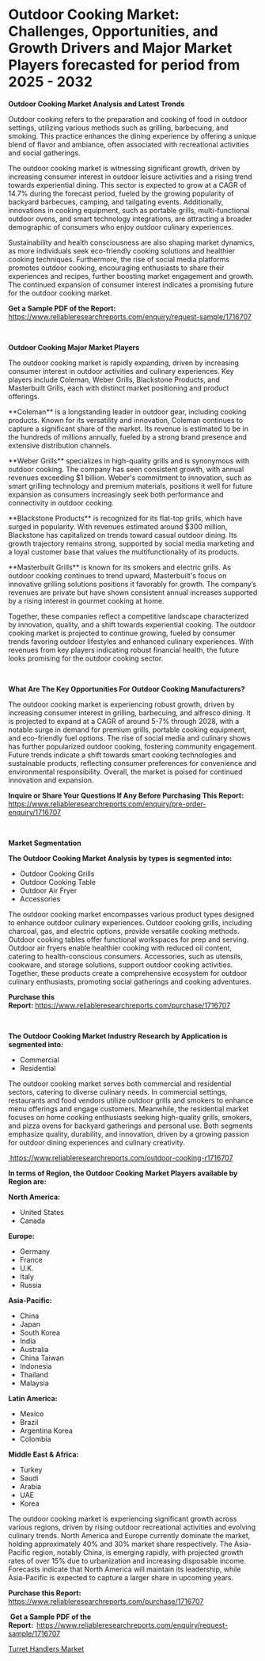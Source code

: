 <p><h1>Outdoor Cooking Market: Challenges, Opportunities, and Growth Drivers and Major Market Players forecasted for period from 2025 - 2032</h1></p><p><strong>Outdoor Cooking Market Analysis and Latest Trends</strong></p>
<p><p>Outdoor cooking refers to the preparation and cooking of food in outdoor settings, utilizing various methods such as grilling, barbecuing, and smoking. This practice enhances the dining experience by offering a unique blend of flavor and ambiance, often associated with recreational activities and social gatherings.</p><p>The outdoor cooking market is witnessing significant growth, driven by increasing consumer interest in outdoor leisure activities and a rising trend towards experiential dining. This sector is expected to grow at a CAGR of 14.7% during the forecast period, fueled by the growing popularity of backyard barbecues, camping, and tailgating events. Additionally, innovations in cooking equipment, such as portable grills, multi-functional outdoor ovens, and smart technology integrations, are attracting a broader demographic of consumers who enjoy outdoor culinary experiences.</p><p>Sustainability and health consciousness are also shaping market dynamics, as more individuals seek eco-friendly cooking solutions and healthier cooking techniques. Furthermore, the rise of social media platforms promotes outdoor cooking, encouraging enthusiasts to share their experiences and recipes, further boosting market engagement and growth. The continued expansion of consumer interest indicates a promising future for the outdoor cooking market.</p></p>
<p><strong>Get a Sample PDF of the Report:&nbsp;</strong> <a href="https://www.reliableresearchreports.com/enquiry/request-sample/1716707?utm_campaign=3213&utm_medium=2&utm_source=Github&utm_content=ia&utm_term=25032025&utm_id=outdoor-cooking">https://www.reliableresearchreports.com/enquiry/request-sample/1716707</a></p>
<p>&nbsp;</p>
<p><strong>Outdoor Cooking Major Market Players</strong></p>
<p><p>The outdoor cooking market is rapidly expanding, driven by increasing consumer interest in outdoor activities and culinary experiences. Key players include Coleman, Weber Grills, Blackstone Products, and Masterbuilt Grills, each with distinct market positioning and product offerings.</p><p>**Coleman** is a longstanding leader in outdoor gear, including cooking products. Known for its versatility and innovation, Coleman continues to capture a significant share of the market. Its revenue is estimated to be in the hundreds of millions annually, fueled by a strong brand presence and extensive distribution channels.</p><p>**Weber Grills** specializes in high-quality grills and is synonymous with outdoor cooking. The company has seen consistent growth, with annual revenues exceeding $1 billion. Weber's commitment to innovation, such as smart grilling technology and premium materials, positions it well for future expansion as consumers increasingly seek both performance and connectivity in outdoor cooking.</p><p>**Blackstone Products** is recognized for its flat-top grills, which have surged in popularity. With revenues estimated around $300 million, Blackstone has capitalized on trends toward casual outdoor dining. Its growth trajectory remains strong, supported by social media marketing and a loyal customer base that values the multifunctionality of its products.</p><p>**Masterbuilt Grills** is known for its smokers and electric grills. As outdoor cooking continues to trend upward, Masterbuilt's focus on innovative grilling solutions positions it favorably for growth. The company’s revenues are private but have shown consistent annual increases supported by a rising interest in gourmet cooking at home.</p><p>Together, these companies reflect a competitive landscape characterized by innovation, quality, and a shift towards experiential cooking. The outdoor cooking market is projected to continue growing, fueled by consumer trends favoring outdoor lifestyles and enhanced culinary experiences. With revenues from key players indicating robust financial health, the future looks promising for the outdoor cooking sector.</p></p>
<p>&nbsp;</p>
<p><strong>What Are The Key Opportunities For Outdoor Cooking Manufacturers?</strong></p>
<p><p>The outdoor cooking market is experiencing robust growth, driven by increasing consumer interest in grilling, barbecuing, and alfresco dining. It is projected to expand at a CAGR of around 5-7% through 2028, with a notable surge in demand for premium grills, portable cooking equipment, and eco-friendly fuel options. The rise of social media and culinary shows has further popularized outdoor cooking, fostering community engagement. Future trends indicate a shift towards smart cooking technologies and sustainable products, reflecting consumer preferences for convenience and environmental responsibility. Overall, the market is poised for continued innovation and expansion.</p></p>
<p><strong>Inquire or Share Your Questions If Any Before Purchasing This Report:</strong> <a href="https://www.reliableresearchreports.com/enquiry/pre-order-enquiry/1716707?utm_campaign=3213&utm_medium=2&utm_source=Github&utm_content=ia&utm_term=25032025&utm_id=outdoor-cooking">https://www.reliableresearchreports.com/enquiry/pre-order-enquiry/1716707</a></p>
<p>&nbsp;</p>
<p><strong>Market Segmentation</strong></p>
<p><strong>The Outdoor Cooking Market Analysis by types is segmented into:</strong></p>
<p><ul><li>Outdoor Cooking Grills</li><li>Outdoor Cooking Table</li><li>Outdoor Air Fryer</li><li>Accessories</li></ul></p>
<p><p>The outdoor cooking market encompasses various product types designed to enhance outdoor culinary experiences. Outdoor cooking grills, including charcoal, gas, and electric options, provide versatile cooking methods. Outdoor cooking tables offer functional workspaces for prep and serving. Outdoor air fryers enable healthier cooking with reduced oil content, catering to health-conscious consumers. Accessories, such as utensils, cookware, and storage solutions, support outdoor cooking activities. Together, these products create a comprehensive ecosystem for outdoor culinary enthusiasts, promoting social gatherings and cooking adventures.</p></p>
<p><strong>Purchase this Report:&nbsp;</strong><a href="https://www.reliableresearchreports.com/purchase/1716707?utm_campaign=3213&utm_medium=2&utm_source=Github&utm_content=ia&utm_term=25032025&utm_id=outdoor-cooking">https://www.reliableresearchreports.com/purchase/1716707</a></p>
<p>&nbsp;</p>
<p><strong>The Outdoor Cooking Market Industry Research by Application is segmented into:</strong></p>
<p><ul><li>Commercial</li><li>Residential</li></ul></p>
<p><p>The outdoor cooking market serves both commercial and residential sectors, catering to diverse culinary needs. In commercial settings, restaurants and food vendors utilize outdoor grills and smokers to enhance menu offerings and engage customers. Meanwhile, the residential market focuses on home cooking enthusiasts seeking high-quality grills, smokers, and pizza ovens for backyard gatherings and personal use. Both segments emphasize quality, durability, and innovation, driven by a growing passion for outdoor dining experiences and culinary creativity.</p></p>
<p><a href="https://www.reliableresearchreports.com/outdoor-cooking-r1716707?utm_campaign=3213&utm_medium=2&utm_source=Github&utm_content=ia&utm_term=25032025&utm_id=outdoor-cooking">&nbsp;https://www.reliableresearchreports.com/outdoor-cooking-r1716707</a></p>
<p><strong>In terms of Region, the Outdoor Cooking Market Players available by Region are:</strong></p>
<p>
    <p> <strong> North America: </strong>
        <ul>
            <li>United States</li>
            <li>Canada</li>
        </ul>
        </p> 
    <p> <strong> Europe: </strong>
        <ul>
            <li>Germany</li>
            <li>France</li>
            <li>U.K.</li>
            <li>Italy</li>
            <li>Russia</li>
        </ul>
        </p> 
    <p> <strong> Asia-Pacific: </strong>
        <ul>
            <li>China</li>
            <li>Japan</li>
            <li>South Korea</li>
            <li>India</li>
            <li>Australia</li>
            <li>China Taiwan</li>
            <li>Indonesia</li>
            <li>Thailand</li>
            <li>Malaysia</li>
        </ul>
        </p> 
    <p> <strong> Latin America: </strong>
        <ul>
            <li>Mexico</li>
            <li>Brazil</li>
            <li>Argentina Korea</li>
            <li>Colombia</li>
        </ul>
        </p> 
    <p> <strong> Middle East & Africa: </strong>
        <ul>
            <li>Turkey</li>
            <li>Saudi</li>
            <li>Arabia</li>
            <li>UAE</li>
            <li>Korea</li>
        </ul>
    </p>
    </p>
<p><p>The outdoor cooking market is experiencing significant growth across various regions, driven by rising outdoor recreational activities and evolving culinary trends. North America and Europe currently dominate the market, holding approximately 40% and 30% market share respectively. The Asia-Pacific region, notably China, is emerging rapidly, with projected growth rates of over 15% due to urbanization and increasing disposable income. Forecasts indicate that North America will maintain its leadership, while Asia-Pacific is expected to capture a larger share in upcoming years.</p></p>
<p><strong>Purchase this Report: </strong><a href="https://www.reliableresearchreports.com/purchase/1716707?utm_campaign=3213&utm_medium=2&utm_source=Github&utm_content=ia&utm_term=25032025&utm_id=outdoor-cooking">https://www.reliableresearchreports.com/purchase/1716707</a></p>
<p>&nbsp;<strong>Get a Sample PDF of the Report:&nbsp;&nbsp;</strong><a href="https://www.reliableresearchreports.com/enquiry/request-sample/1716707?utm_campaign=3213&utm_medium=2&utm_source=Github&utm_content=ia&utm_term=25032025&utm_id=outdoor-cooking">https://www.reliableresearchreports.com/enquiry/request-sample/1716707</a></p>
<p><strong></strong></p>
<p><p><a href="https://github.com/krulicfidura/Market-Research-Report-List-1/blob/main/turret-handlers-market.md?utm_campaign=3213&utm_medium=2&utm_source=Github&utm_content=ia&utm_term=25032025&utm_id=outdoor-cooking">Turret Handlers Market</a></p></p>
